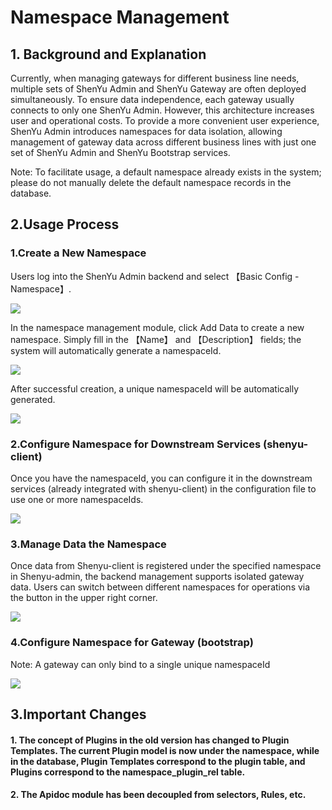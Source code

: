 # Namespace Management

## 1. Background and Explanation

Currently, when managing gateways for different business line needs, multiple sets of ShenYu Admin and ShenYu Gateway are often deployed simultaneously. To ensure data independence, each gateway usually connects to only one ShenYu Admin. However, this architecture increases user and operational costs. To provide a more convenient user experience, ShenYu Admin introduces namespaces for data isolation, allowing management of gateway data across different business lines with just one set of ShenYu Admin and ShenYu Bootstrap services.

Note: To facilitate usage, a default namespace already exists in the system; please do not manually delete the default namespace records in the database.

## 2.Usage Process

### 1.Create a New Namespace

Users log into the ShenYu Admin backend and select 【Basic Config - Namespace】.

![](/img/shenyu/basicConfig/namepsace/namespace-manager.png)

In the namespace management module, click Add Data to create a new namespace. Simply fill in the 【Name】 and 【Description】 fields; the system will automatically generate a namespaceId.

![](/img/shenyu/basicConfig/namepsace/namespace-add.png)

After successful creation, a unique namespaceId will be automatically generated.

![](/img/shenyu/basicConfig/namepsace/namespace-Id.png)

### 2.Configure Namespace for Downstream Services (shenyu-client)

Once you have the namespaceId, you can configure it in the downstream services (already integrated with shenyu-client) in the configuration file to use one or more namespaceIds.

![](/img/shenyu/basicConfig/namepsace/namespace-shenyu-client.png)

### 3.Manage Data the Namespace

Once data from Shenyu-client is registered under the specified namespace in Shenyu-admin, the backend management supports isolated gateway data. Users can switch between different namespaces for operations via the button in the upper right corner.

![](/img/shenyu/basicConfig/namepsace/namespace-divide.png)

### 4.Configure Namespace for Gateway (bootstrap)

Note: A gateway can only bind to a single unique namespaceId

![](/img/shenyu/basicConfig/namepsace/namespace-bootstrap.png)

## 3.Important Changes

#### 1. The concept of Plugins in the old version has changed to Plugin Templates. The current Plugin model is now under the namespace, while in the database, Plugin Templates correspond to the plugin table, and Plugins correspond to the namespace_plugin_rel table.

#### 2. The Apidoc module has been decoupled from selectors, Rules, etc.

